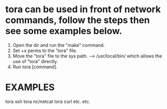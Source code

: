 # tora can be used in front of network commands, follow the steps then see some examples below.

1. Open the dir and run the "make" command.
2. Set +x perms to the "tora" file.
3. Move the "tora" file to the sys path. --> /usr/local/bin/ which allows the use of "tora" directly.
4. Run tora [command].


# EXAMPLES

tora ssh
tora nc/netcat
tora curl
etc.
etc.

